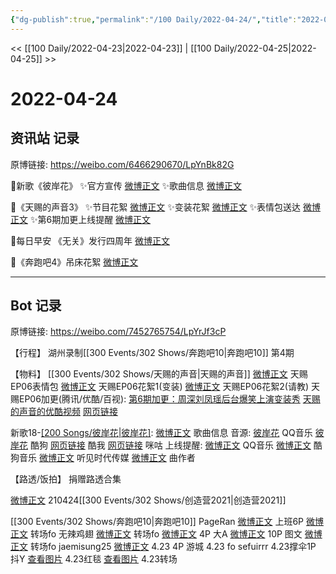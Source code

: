 ```yaml
---
{"dg-publish":true,"permalink":"/100 Daily/2022-04-24/","title":"2022-04-24","created":"2022-12-04T14:44:46.000+08:00","updated":"2023-04-11T14:46:34.399+08:00"}
---
```



<< [[100 Daily/2022-04-23\|2022-04-23]] | [[100 Daily/2022-04-25\|2022-04-25]] >>

# 2022-04-24

## 资讯站 记录

原博链接: https://weibo.com/6466290670/LpYnBk82G

🌟新歌《彼岸花》
✨官方宣传 [微博正文](https://m.weibo.cn/6466290670/4761570003128267)
✨歌曲信息 [微博正文](https://m.weibo.cn/6466290670/4761569592347138)

🌟《天赐的声音3》
✨节目花絮 [微博正文](https://m.weibo.cn/6466290670/4761755597672121)
✨变装花絮 [微博正文](https://m.weibo.cn/6466290670/4761787322597672)
✨表情包送达 [微博正文](https://m.weibo.cn/6466290670/4761779824234419)
✨第6期加更上线提醒 [微博正文](https://m.weibo.cn/6466290670/4761756373091884)

🌟每日早安
《无关》发行四周年 [微博正文](https://m.weibo.cn/6466290670/4761696310133038)

🌟《奔跑吧4》吊床花絮 [微博正文](https://m.weibo.cn/6466290670/4761856932054551)

---
## Bot 记录

原博链接: https://weibo.com/7452765754/LpYrJf3cP

【行程】
湖州录制[[300 Events/302 Shows/奔跑吧10\|奔跑吧10]] 第4期

【物料】
[[300 Events/302 Shows/天赐的声音\|天赐的声音]]
[微博正文](https://m.weibo.cn/1315706994/4761778808166578) 天赐EP06表情包
[微博正文](https://m.weibo.cn/5876797510/4761746466671913) 天赐EP06花絮1(变装)
[微博正文](https://m.weibo.cn/5876797510/4761751742318718) 天赐EP06花絮2(请教)
天赐EP06加更(腾讯/优酷/百视):
[第6期加更：周深刘凤瑶后台爆笑上演变装秀](https://weibo.cn/sinaurl?u=http%3A%2F%2Fv.qq.com%2Fx%2Fcover%2Fmzc00200wo0kgq0%2Fa00424bj1zv.html)
[天赐的声音的优酷视频](https://weibo.cn/sinaurl?u=https%3A%2F%2Fv.youku.com%2Fv_show%2Fid_XNTIwNTM0Njg5Mg%3D%3D.html%3Fx%26sharefrom%3Dandroid%26scene%3Dlong%26playMode%3Dnormal%26sharekey%3D162a77e692764c67fcb3110eef4ed7151)
[网页链接](https://weibo.cn/sinaurl?u=https%3A%2F%2Fbp-share.bestv.com.cn%2Fbp-share%2FsharePage.html%3FtitleId%3D432825%26contentId%3D10121%26currentEpisode%3D6%26modelType%3D1)

新歌18-[[200 Songs/彼岸花\|彼岸花]](电视剧《问天录》主题曲):
[微博正文](https://m.weibo.cn/6466290670/4761569592347138) 歌曲信息
音源:
[彼岸花](https://weibo.cn/sinaurl?u=https%3A%2F%2Fc.y.qq.com%2Fbase%2Ffcgi-bin%2Fu%3F__%3DQzfOQW3OOCQR) QQ音乐
[彼岸花](https://weibo.cn/sinaurl?u=https%3A%2F%2Ft4.kugou.com%2Fsong.html%3Fid%3D8Xavz4bzyV2) 酷狗
[网页链接](https://weibo.cn/sinaurl?u=https%3A%2F%2Fm.kuwo.cn%2Fyinyue%2F217698020%3Ff%3Darphone%26t%3Dsinawb%26isstar%3D0) 酷我
[网页链接](https://weibo.cn/sinaurl?u=http%3A%2F%2Fc.migu.cn%2F00engw%3Fifrom%3Dd7ee9f54366f1e02d4fb2ad2170ff3d3) 咪咕
上线提醒:
[微博正文](https://m.weibo.cn/2169129705/4761567424679300) QQ音乐
[微博正文](https://m.weibo.cn/1665103091/4761567444336777) 酷狗音乐
[微博正文](https://m.weibo.cn/5064650954/4761567436734672) 听见时代传媒
[微博正文](https://m.weibo.cn/1278966382/4761725285437050) 曲作者

【路透/饭拍】
[](https://m.weibo.cn/7397365335/4761551326941099) [](https://m.weibo.cn/7397365335/4761552483519465) 捐赠路透合集

[微博正文](https://m.weibo.cn/6504383810/4761788913287408) 210424[[300 Events/302 Shows/创造营2021\|创造营2021]]

[[300 Events/302 Shows/奔跑吧10\|奔跑吧10]]
PageRan
[微博正文](https://m.weibo.cn/7633014126/4761743802239282) 上班6P
[微博正文](https://m.weibo.cn/7633014126/4761878134523101) 转场fo
无辣鸡翅
[微博正文](https://m.weibo.cn/7495641082/4761855581753624) 转场fo
[微博正文](https://m.weibo.cn/7495641082/4761877223311265) 4P
大A
[微博正文](https://m.weibo.cn/6873250805/4761862078726599) 10P
图文
[微博正文](https://m.weibo.cn/6987697229/4761866184951847) 转场fo
jaemisung25
[微博正文](https://m.weibo.cn/6211346395/4761871989871811) 4.23 4P
游城
[](https://m.weibo.cn/1801743981/4761913172692224) 4.23 fo
sefuirrr
[](https://m.weibo.cn/7316571481/4761920933204606) 4.23撑伞1P
抖Y
[查看图片](https://wx3.sinaimg.cn/large/0088n2Pggy1h1l3gvmi0pj30ku112mzu.jpg) 4.23红毯
[查看图片](https://wx2.sinaimg.cn/large/0088n2Pggy1h1l3h7jfwwj30ku11241g.jpg) 4.23转场
